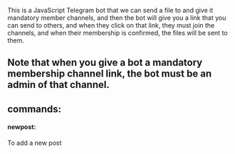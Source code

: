This is a JavaScript Telegram bot that we can send a file to and give it mandatory member channels, and then the bot will give you a link that you can send to others, and when they click on that link, they must join the channels, and when their membership is confirmed, the files will be sent to them.


<h2>Note that when you give a bot a mandatory membership channel link, the bot must be an admin of that channel.</h2>

<h2>commands:</h2>
<h4>newpost:</h4><p>To add a new post</p>
